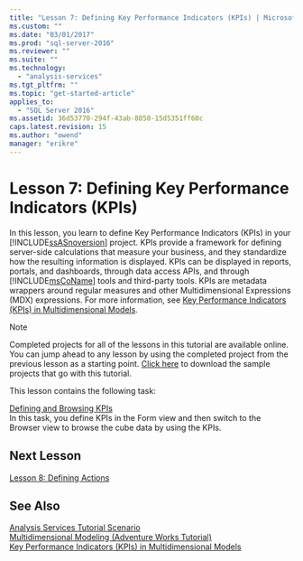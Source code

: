 ```yaml
---
title: "Lesson 7: Defining Key Performance Indicators (KPIs) | Microsoft Docs"
ms.custom: ""
ms.date: "03/01/2017"
ms.prod: "sql-server-2016"
ms.reviewer: ""
ms.suite: ""
ms.technology: 
  - "analysis-services"
ms.tgt_pltfrm: ""
ms.topic: "get-started-article"
applies_to: 
  - "SQL Server 2016"
ms.assetid: 36d53770-294f-43ab-8850-15d5351ff60c
caps.latest.revision: 15
ms.author: "owend"
manager: "erikre"
---
```

# Lesson 7: Defining Key Performance Indicators (KPIs)
In this lesson, you learn to define Key Performance Indicators (KPIs) in your [!INCLUDE[ssASnoversion](../../analysis-services/includes/ssasnoversion-md.md)] project. KPIs provide a framework for defining server-side calculations that measure your business, and they standardize how the resulting information is displayed. KPIs can be displayed in reports, portals, and dashboards, through data access APIs, and through [!INCLUDE[msCoName](../../advanced-analytics/r-services/tutorials/includes/msconame-md.md)] tools and third-party tools. KPIs are metadata wrappers around regular measures and other Multidimensional Expressions (MDX) expressions. For more information, see [Key Performance Indicators &#40;KPIs&#41; in Multidimensional Models](../../analysis-services/multidimensional-models/key-performance-indicators-kpis-in-multidimensional-models.md).  
  
> [!NOTE]  
> Completed projects for all of the lessons in this tutorial are available online. You can jump ahead to any lesson by using the completed project from the previous lesson as a starting point. [Click here](http://go.microsoft.com/fwlink/?LinkID=221866) to download the sample projects that go with this tutorial.  
  
This lesson contains the following task:  
  
[Defining and Browsing KPIs](../Topic/Defining%20and%20Browsing%20KPIs.md)  
In this task, you define KPIs in the Form view and then switch to the Browser view to browse the cube data by using the KPIs.  
  
## Next Lesson  
[Lesson 8: Defining Actions](../../analysis-services/tutorials/lesson-8-defining-actions.md)  
  
## See Also  
[Analysis Services Tutorial Scenario](../../analysis-services/tutorials/analysis-services-tutorial-scenario.md)  
[Multidimensional Modeling &#40;Adventure Works Tutorial&#41;](../../analysis-services/tutorials/multidimensional-modeling-adventure-works-tutorial.md)  
[Key Performance Indicators &#40;KPIs&#41; in Multidimensional Models](../../analysis-services/multidimensional-models/key-performance-indicators-kpis-in-multidimensional-models.md)  
  
  
  
